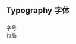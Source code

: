 <script>
  import bus from '../../bus';
  import { ACTION_USER_CONFIG_UPDATE } from '../../components/theme/constant.js';
  const varMap = [
    '$--font-size-extra-large',
    '$--font-size-large',
    '$--font-size-medium',
    '$--font-size-base',
    '$--font-size-small',
    '$--font-size-extra-small'
  ];
  const original = {
    'font_size_extra_large': '20px',
    'font_size_large': '18px',
    'font_size_medium': '16px',
    'font_size_base': '14px',
    'font_size_small': '13px',
    'font_size_extra_small': '12px'
  }
  export default {
    created() {
      bus.$on(ACTION_USER_CONFIG_UPDATE, this.setGlobal);
    },
    mounted() {
     Bus.$on('changeTheme', val => {
       this.theme = val;
     }); 
      this.setGlobal();
    },
    methods: {
      tintColor(color, tint) {
        return tintColor(color, tint);
      },
      setGlobal() {
        if (window.userThemeConfig) {
          this.global = window.userThemeConfig.global;
        }
      }
    },
    data() {
      return {
        theme: localStorage.getItem('theme') || 'White',
        global: {},
        'font_size_extra_large': '',
        'font_size_large': '',
        'font_size_medium': '',
        'font_size_base': '',
        'font_size_small': '',
        'font_size_extra_small': ''
      }
    },
    watch: {
      global: {
        immediate: true,
        handler(value) {
          varMap.forEach((v) => {
            const key = v.replace('$--', '').replace(/-/g, '_')
            if (value[v]) {
              this[key] = value[v]
            } else {
              this[key] = original[key]
            }
          });
        }
      }
    },
    computed: {
      fontUrl() {
        return this.theme === 'White' ? require('../../assets/images/term-font2.png') : require('../../assets/images/term-pingfangDark.png');
      },
      lineUrl() {
        return this.theme === 'White' ? require('../../assets/images/term-font1.png') : require('../../assets/images/term-fontDark.png');
      }
    }
  }
</script>

## Typography 字体

<!--
 ### 字体
 <div class="demo-term-box">
   <div class="demo-img-box">
     <img src="../../assets/images/term-pingfang.png" alt="">
   </div>
   <div class="demo-img-box">
     <img src="../../assets/images/term-heiti.png" alt="">
   </div>
   <div class="demo-img-box">
     <img src="../../assets/images/term-microsoft.png" alt="">
   </div>
   <div class="demo-img-box">
     <img src="../../assets/images/term-helvetica.png" alt="">
   </div>
   <div class="demo-img-box">
     <img src="../../assets/images/term-arial.png" alt="">
   </div>
   <div class="demo-img-box">
     <img src="../../assets/images/term-roman.png" alt="">
   </div>
 </div>
 -->


### 

<div class="demo-fonts-title">
   <div class="demo-term-title">字号</div>
   <div class="demo-term-title">行高</div>
</div>
<div class="demo-fonts-box">
  <div class="demo-font-box">
    <img :src="fontUrl" alt="">
  </div>
  <div class="demo-font-box">
    <img :src="lineUrl" alt="">
  </div>
</div> 

<!-- 
### Font-family 代码

```css
font-family: "Helvetica Neue",Helvetica,"PingFang SC","Hiragino Sans GB","Microsoft YaHei","微软雅黑",Arial,sans-serif;
```
-->

